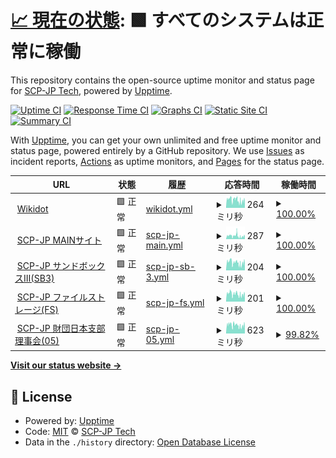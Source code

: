 # [📈 現在の状態](https://status.scp-jp.org): <!--live status--> **🟩 すべてのシステムは正常に稼働**

This repository contains the open-source uptime monitor and status page for [SCP-JP Tech](https://status.scp-jp.org), powered by [Upptime](https://github.com/upptime/upptime).

[![Uptime CI](https://github.com/SCP-JP/wikdotupptime/workflows/Uptime%20CI/badge.svg)](https://github.com/SCP-JP/wikdotupptime/actions?query=workflow%3A%22Uptime+CI%22)
[![Response Time CI](https://github.com/SCP-JP/wikdotupptime/workflows/Response%20Time%20CI/badge.svg)](https://github.com/SCP-JP/wikdotupptime/actions?query=workflow%3A%22Response+Time+CI%22)
[![Graphs CI](https://github.com/SCP-JP/wikdotupptime/workflows/Graphs%20CI/badge.svg)](https://github.com/SCP-JP/wikdotupptime/actions?query=workflow%3A%22Graphs+CI%22)
[![Static Site CI](https://github.com/SCP-JP/wikdotupptime/workflows/Static%20Site%20CI/badge.svg)](https://github.com/SCP-JP/wikdotupptime/actions?query=workflow%3A%22Static+Site+CI%22)
[![Summary CI](https://github.com/SCP-JP/wikdotupptime/workflows/Summary%20CI/badge.svg)](https://github.com/SCP-JP/wikdotupptime/actions?query=workflow%3A%22Summary+CI%22)

With [Upptime](https://upptime.js.org), you can get your own unlimited and free uptime monitor and status page, powered entirely by a GitHub repository. We use [Issues](https://github.com/SCP-JP/wikdotupptime/issues) as incident reports, [Actions](https://github.com/SCP-JP/wikdotupptime/actions) as uptime monitors, and [Pages](https://status.scp-jp.org) for the status page.

<!--start: status pages-->
<!-- This summary is generated by Upptime (https://github.com/upptime/upptime) -->
<!-- Do not edit this manually, your changes will be overwritten -->
<!-- prettier-ignore -->
| URL | 状態 | 履歴 | 応答時間 | 稼働時間 |
| --- | ------ | ------- | ------------- | ------ |
| <img alt="" src="https://www.wikidot.com/local--favicon/favicon.gif" height="13"> [Wikidot](https://www.wikidot.com/) | 🟩 正常 | [wikidot.yml](https://github.com/SCP-JP/wikdotupptime/commits/HEAD/history/wikidot.yml) | <details><summary><img alt="応答時間グラフ" src="./graphs/wikidot/response-time-week.png" height="20"> 264ミリ秒</summary><br><a href="https://status.scp-jp.org/history/wikidot"><img alt="応答時間 263" src="https://img.shields.io/endpoint?url=https%3A%2F%2Fraw.githubusercontent.com%2FSCP-JP%2Fwikdotupptime%2FHEAD%2Fapi%2Fwikidot%2Fresponse-time.json"></a><br><a href="https://status.scp-jp.org/history/wikidot"><img alt="24時間 応答時間 236" src="https://img.shields.io/endpoint?url=https%3A%2F%2Fraw.githubusercontent.com%2FSCP-JP%2Fwikdotupptime%2FHEAD%2Fapi%2Fwikidot%2Fresponse-time-day.json"></a><br><a href="https://status.scp-jp.org/history/wikidot"><img alt="7日 応答時間 264" src="https://img.shields.io/endpoint?url=https%3A%2F%2Fraw.githubusercontent.com%2FSCP-JP%2Fwikdotupptime%2FHEAD%2Fapi%2Fwikidot%2Fresponse-time-week.json"></a><br><a href="https://status.scp-jp.org/history/wikidot"><img alt="30日 応答時間 255" src="https://img.shields.io/endpoint?url=https%3A%2F%2Fraw.githubusercontent.com%2FSCP-JP%2Fwikdotupptime%2FHEAD%2Fapi%2Fwikidot%2Fresponse-time-month.json"></a><br><a href="https://status.scp-jp.org/history/wikidot"><img alt="1年 応答時間 263" src="https://img.shields.io/endpoint?url=https%3A%2F%2Fraw.githubusercontent.com%2FSCP-JP%2Fwikdotupptime%2FHEAD%2Fapi%2Fwikidot%2Fresponse-time-year.json"></a></details> | <details><summary><a href="https://status.scp-jp.org/history/wikidot">100.00%</a></summary><a href="https://status.scp-jp.org/history/wikidot"><img alt="稼働時間 99.99%" src="https://img.shields.io/endpoint?url=https%3A%2F%2Fraw.githubusercontent.com%2FSCP-JP%2Fwikdotupptime%2FHEAD%2Fapi%2Fwikidot%2Fuptime.json"></a><br><a href="https://status.scp-jp.org/history/wikidot"><img alt="24時間の稼働時間 100.00%" src="https://img.shields.io/endpoint?url=https%3A%2F%2Fraw.githubusercontent.com%2FSCP-JP%2Fwikdotupptime%2FHEAD%2Fapi%2Fwikidot%2Fuptime-day.json"></a><br><a href="https://status.scp-jp.org/history/wikidot"><img alt="7日間の稼働時間 100.00%" src="https://img.shields.io/endpoint?url=https%3A%2F%2Fraw.githubusercontent.com%2FSCP-JP%2Fwikdotupptime%2FHEAD%2Fapi%2Fwikidot%2Fuptime-week.json"></a><br><a href="https://status.scp-jp.org/history/wikidot"><img alt="30日の稼働時間 100.00%" src="https://img.shields.io/endpoint?url=https%3A%2F%2Fraw.githubusercontent.com%2FSCP-JP%2Fwikdotupptime%2FHEAD%2Fapi%2Fwikidot%2Fuptime-month.json"></a><br><a href="https://status.scp-jp.org/history/wikidot"><img alt="1年の稼働時間 99.99%" src="https://img.shields.io/endpoint?url=https%3A%2F%2Fraw.githubusercontent.com%2FSCP-JP%2Fwikdotupptime%2FHEAD%2Fapi%2Fwikidot%2Fuptime-year.json"></a></details>
| <img alt="" src="https://scp-jp.wikidot.com/local--favicon/favicon.gif" height="13"> [SCP-JP MAINサイト](http://scp-jp.wikidot.com/) | 🟩 正常 | [scp-jp-main.yml](https://github.com/SCP-JP/wikdotupptime/commits/HEAD/history/scp-jp-main.yml) | <details><summary><img alt="応答時間グラフ" src="./graphs/scp-jp-main/response-time-week.png" height="20"> 287ミリ秒</summary><br><a href="https://status.scp-jp.org/history/scp-jp-main"><img alt="応答時間 224" src="https://img.shields.io/endpoint?url=https%3A%2F%2Fraw.githubusercontent.com%2FSCP-JP%2Fwikdotupptime%2FHEAD%2Fapi%2Fscp-jp-main%2Fresponse-time.json"></a><br><a href="https://status.scp-jp.org/history/scp-jp-main"><img alt="24時間 応答時間 261" src="https://img.shields.io/endpoint?url=https%3A%2F%2Fraw.githubusercontent.com%2FSCP-JP%2Fwikdotupptime%2FHEAD%2Fapi%2Fscp-jp-main%2Fresponse-time-day.json"></a><br><a href="https://status.scp-jp.org/history/scp-jp-main"><img alt="7日 応答時間 287" src="https://img.shields.io/endpoint?url=https%3A%2F%2Fraw.githubusercontent.com%2FSCP-JP%2Fwikdotupptime%2FHEAD%2Fapi%2Fscp-jp-main%2Fresponse-time-week.json"></a><br><a href="https://status.scp-jp.org/history/scp-jp-main"><img alt="30日 応答時間 246" src="https://img.shields.io/endpoint?url=https%3A%2F%2Fraw.githubusercontent.com%2FSCP-JP%2Fwikdotupptime%2FHEAD%2Fapi%2Fscp-jp-main%2Fresponse-time-month.json"></a><br><a href="https://status.scp-jp.org/history/scp-jp-main"><img alt="1年 応答時間 224" src="https://img.shields.io/endpoint?url=https%3A%2F%2Fraw.githubusercontent.com%2FSCP-JP%2Fwikdotupptime%2FHEAD%2Fapi%2Fscp-jp-main%2Fresponse-time-year.json"></a></details> | <details><summary><a href="https://status.scp-jp.org/history/scp-jp-main">100.00%</a></summary><a href="https://status.scp-jp.org/history/scp-jp-main"><img alt="稼働時間 99.98%" src="https://img.shields.io/endpoint?url=https%3A%2F%2Fraw.githubusercontent.com%2FSCP-JP%2Fwikdotupptime%2FHEAD%2Fapi%2Fscp-jp-main%2Fuptime.json"></a><br><a href="https://status.scp-jp.org/history/scp-jp-main"><img alt="24時間の稼働時間 100.00%" src="https://img.shields.io/endpoint?url=https%3A%2F%2Fraw.githubusercontent.com%2FSCP-JP%2Fwikdotupptime%2FHEAD%2Fapi%2Fscp-jp-main%2Fuptime-day.json"></a><br><a href="https://status.scp-jp.org/history/scp-jp-main"><img alt="7日間の稼働時間 100.00%" src="https://img.shields.io/endpoint?url=https%3A%2F%2Fraw.githubusercontent.com%2FSCP-JP%2Fwikdotupptime%2FHEAD%2Fapi%2Fscp-jp-main%2Fuptime-week.json"></a><br><a href="https://status.scp-jp.org/history/scp-jp-main"><img alt="30日の稼働時間 100.00%" src="https://img.shields.io/endpoint?url=https%3A%2F%2Fraw.githubusercontent.com%2FSCP-JP%2Fwikdotupptime%2FHEAD%2Fapi%2Fscp-jp-main%2Fuptime-month.json"></a><br><a href="https://status.scp-jp.org/history/scp-jp-main"><img alt="1年の稼働時間 99.98%" src="https://img.shields.io/endpoint?url=https%3A%2F%2Fraw.githubusercontent.com%2FSCP-JP%2Fwikdotupptime%2FHEAD%2Fapi%2Fscp-jp-main%2Fuptime-year.json"></a></details>
| <img alt="" src="https://scp-jp-sandbox3.wikidot.com/local--favicon/favicon.gif" height="13"> [SCP-JP サンドボックスⅢ(SB3)](http://scp-jp-sandbox3.wikidot.com/) | 🟩 正常 | [scp-jp-sb-3.yml](https://github.com/SCP-JP/wikdotupptime/commits/HEAD/history/scp-jp-sb-3.yml) | <details><summary><img alt="応答時間グラフ" src="./graphs/scp-jp-sb-3/response-time-week.png" height="20"> 204ミリ秒</summary><br><a href="https://status.scp-jp.org/history/scp-jp-sb-3"><img alt="応答時間 194" src="https://img.shields.io/endpoint?url=https%3A%2F%2Fraw.githubusercontent.com%2FSCP-JP%2Fwikdotupptime%2FHEAD%2Fapi%2Fscp-jp-sb-3%2Fresponse-time.json"></a><br><a href="https://status.scp-jp.org/history/scp-jp-sb-3"><img alt="24時間 応答時間 198" src="https://img.shields.io/endpoint?url=https%3A%2F%2Fraw.githubusercontent.com%2FSCP-JP%2Fwikdotupptime%2FHEAD%2Fapi%2Fscp-jp-sb-3%2Fresponse-time-day.json"></a><br><a href="https://status.scp-jp.org/history/scp-jp-sb-3"><img alt="7日 応答時間 204" src="https://img.shields.io/endpoint?url=https%3A%2F%2Fraw.githubusercontent.com%2FSCP-JP%2Fwikdotupptime%2FHEAD%2Fapi%2Fscp-jp-sb-3%2Fresponse-time-week.json"></a><br><a href="https://status.scp-jp.org/history/scp-jp-sb-3"><img alt="30日 応答時間 190" src="https://img.shields.io/endpoint?url=https%3A%2F%2Fraw.githubusercontent.com%2FSCP-JP%2Fwikdotupptime%2FHEAD%2Fapi%2Fscp-jp-sb-3%2Fresponse-time-month.json"></a><br><a href="https://status.scp-jp.org/history/scp-jp-sb-3"><img alt="1年 応答時間 194" src="https://img.shields.io/endpoint?url=https%3A%2F%2Fraw.githubusercontent.com%2FSCP-JP%2Fwikdotupptime%2FHEAD%2Fapi%2Fscp-jp-sb-3%2Fresponse-time-year.json"></a></details> | <details><summary><a href="https://status.scp-jp.org/history/scp-jp-sb-3">100.00%</a></summary><a href="https://status.scp-jp.org/history/scp-jp-sb-3"><img alt="稼働時間 99.99%" src="https://img.shields.io/endpoint?url=https%3A%2F%2Fraw.githubusercontent.com%2FSCP-JP%2Fwikdotupptime%2FHEAD%2Fapi%2Fscp-jp-sb-3%2Fuptime.json"></a><br><a href="https://status.scp-jp.org/history/scp-jp-sb-3"><img alt="24時間の稼働時間 100.00%" src="https://img.shields.io/endpoint?url=https%3A%2F%2Fraw.githubusercontent.com%2FSCP-JP%2Fwikdotupptime%2FHEAD%2Fapi%2Fscp-jp-sb-3%2Fuptime-day.json"></a><br><a href="https://status.scp-jp.org/history/scp-jp-sb-3"><img alt="7日間の稼働時間 100.00%" src="https://img.shields.io/endpoint?url=https%3A%2F%2Fraw.githubusercontent.com%2FSCP-JP%2Fwikdotupptime%2FHEAD%2Fapi%2Fscp-jp-sb-3%2Fuptime-week.json"></a><br><a href="https://status.scp-jp.org/history/scp-jp-sb-3"><img alt="30日の稼働時間 100.00%" src="https://img.shields.io/endpoint?url=https%3A%2F%2Fraw.githubusercontent.com%2FSCP-JP%2Fwikdotupptime%2FHEAD%2Fapi%2Fscp-jp-sb-3%2Fuptime-month.json"></a><br><a href="https://status.scp-jp.org/history/scp-jp-sb-3"><img alt="1年の稼働時間 99.99%" src="https://img.shields.io/endpoint?url=https%3A%2F%2Fraw.githubusercontent.com%2FSCP-JP%2Fwikdotupptime%2FHEAD%2Fapi%2Fscp-jp-sb-3%2Fuptime-year.json"></a></details>
| <img alt="" src="https://scp-jp-storage.wikidot.com/local--favicon/favicon.gif" height="13"> [SCP-JP ファイルストレージ(FS)](http://scp-jp-storage.wikidot.com/) | 🟩 正常 | [scp-jp-fs.yml](https://github.com/SCP-JP/wikdotupptime/commits/HEAD/history/scp-jp-fs.yml) | <details><summary><img alt="応答時間グラフ" src="./graphs/scp-jp-fs/response-time-week.png" height="20"> 201ミリ秒</summary><br><a href="https://status.scp-jp.org/history/scp-jp-fs"><img alt="応答時間 207" src="https://img.shields.io/endpoint?url=https%3A%2F%2Fraw.githubusercontent.com%2FSCP-JP%2Fwikdotupptime%2FHEAD%2Fapi%2Fscp-jp-fs%2Fresponse-time.json"></a><br><a href="https://status.scp-jp.org/history/scp-jp-fs"><img alt="24時間 応答時間 198" src="https://img.shields.io/endpoint?url=https%3A%2F%2Fraw.githubusercontent.com%2FSCP-JP%2Fwikdotupptime%2FHEAD%2Fapi%2Fscp-jp-fs%2Fresponse-time-day.json"></a><br><a href="https://status.scp-jp.org/history/scp-jp-fs"><img alt="7日 応答時間 201" src="https://img.shields.io/endpoint?url=https%3A%2F%2Fraw.githubusercontent.com%2FSCP-JP%2Fwikdotupptime%2FHEAD%2Fapi%2Fscp-jp-fs%2Fresponse-time-week.json"></a><br><a href="https://status.scp-jp.org/history/scp-jp-fs"><img alt="30日 応答時間 190" src="https://img.shields.io/endpoint?url=https%3A%2F%2Fraw.githubusercontent.com%2FSCP-JP%2Fwikdotupptime%2FHEAD%2Fapi%2Fscp-jp-fs%2Fresponse-time-month.json"></a><br><a href="https://status.scp-jp.org/history/scp-jp-fs"><img alt="1年 応答時間 207" src="https://img.shields.io/endpoint?url=https%3A%2F%2Fraw.githubusercontent.com%2FSCP-JP%2Fwikdotupptime%2FHEAD%2Fapi%2Fscp-jp-fs%2Fresponse-time-year.json"></a></details> | <details><summary><a href="https://status.scp-jp.org/history/scp-jp-fs">100.00%</a></summary><a href="https://status.scp-jp.org/history/scp-jp-fs"><img alt="稼働時間 99.98%" src="https://img.shields.io/endpoint?url=https%3A%2F%2Fraw.githubusercontent.com%2FSCP-JP%2Fwikdotupptime%2FHEAD%2Fapi%2Fscp-jp-fs%2Fuptime.json"></a><br><a href="https://status.scp-jp.org/history/scp-jp-fs"><img alt="24時間の稼働時間 100.00%" src="https://img.shields.io/endpoint?url=https%3A%2F%2Fraw.githubusercontent.com%2FSCP-JP%2Fwikdotupptime%2FHEAD%2Fapi%2Fscp-jp-fs%2Fuptime-day.json"></a><br><a href="https://status.scp-jp.org/history/scp-jp-fs"><img alt="7日間の稼働時間 100.00%" src="https://img.shields.io/endpoint?url=https%3A%2F%2Fraw.githubusercontent.com%2FSCP-JP%2Fwikdotupptime%2FHEAD%2Fapi%2Fscp-jp-fs%2Fuptime-week.json"></a><br><a href="https://status.scp-jp.org/history/scp-jp-fs"><img alt="30日の稼働時間 100.00%" src="https://img.shields.io/endpoint?url=https%3A%2F%2Fraw.githubusercontent.com%2FSCP-JP%2Fwikdotupptime%2FHEAD%2Fapi%2Fscp-jp-fs%2Fuptime-month.json"></a><br><a href="https://status.scp-jp.org/history/scp-jp-fs"><img alt="1年の稼働時間 99.98%" src="https://img.shields.io/endpoint?url=https%3A%2F%2Fraw.githubusercontent.com%2FSCP-JP%2Fwikdotupptime%2FHEAD%2Fapi%2Fscp-jp-fs%2Fuptime-year.json"></a></details>
| <img alt="" src="https://05command-ja.wikidot.com/local--favicon/favicon.gif" height="13"> [SCP-JP 財団日本支部理事会(05)](http://05command-ja.wikidot.com/) | 🟩 正常 | [scp-jp-05.yml](https://github.com/SCP-JP/wikdotupptime/commits/HEAD/history/scp-jp-05.yml) | <details><summary><img alt="応答時間グラフ" src="./graphs/scp-jp-05/response-time-week.png" height="20"> 623ミリ秒</summary><br><a href="https://status.scp-jp.org/history/scp-jp-05"><img alt="応答時間 362" src="https://img.shields.io/endpoint?url=https%3A%2F%2Fraw.githubusercontent.com%2FSCP-JP%2Fwikdotupptime%2FHEAD%2Fapi%2Fscp-jp-05%2Fresponse-time.json"></a><br><a href="https://status.scp-jp.org/history/scp-jp-05"><img alt="24時間 応答時間 1593" src="https://img.shields.io/endpoint?url=https%3A%2F%2Fraw.githubusercontent.com%2FSCP-JP%2Fwikdotupptime%2FHEAD%2Fapi%2Fscp-jp-05%2Fresponse-time-day.json"></a><br><a href="https://status.scp-jp.org/history/scp-jp-05"><img alt="7日 応答時間 623" src="https://img.shields.io/endpoint?url=https%3A%2F%2Fraw.githubusercontent.com%2FSCP-JP%2Fwikdotupptime%2FHEAD%2Fapi%2Fscp-jp-05%2Fresponse-time-week.json"></a><br><a href="https://status.scp-jp.org/history/scp-jp-05"><img alt="30日 応答時間 454" src="https://img.shields.io/endpoint?url=https%3A%2F%2Fraw.githubusercontent.com%2FSCP-JP%2Fwikdotupptime%2FHEAD%2Fapi%2Fscp-jp-05%2Fresponse-time-month.json"></a><br><a href="https://status.scp-jp.org/history/scp-jp-05"><img alt="1年 応答時間 362" src="https://img.shields.io/endpoint?url=https%3A%2F%2Fraw.githubusercontent.com%2FSCP-JP%2Fwikdotupptime%2FHEAD%2Fapi%2Fscp-jp-05%2Fresponse-time-year.json"></a></details> | <details><summary><a href="https://status.scp-jp.org/history/scp-jp-05">99.82%</a></summary><a href="https://status.scp-jp.org/history/scp-jp-05"><img alt="稼働時間 99.99%" src="https://img.shields.io/endpoint?url=https%3A%2F%2Fraw.githubusercontent.com%2FSCP-JP%2Fwikdotupptime%2FHEAD%2Fapi%2Fscp-jp-05%2Fuptime.json"></a><br><a href="https://status.scp-jp.org/history/scp-jp-05"><img alt="24時間の稼働時間 98.76%" src="https://img.shields.io/endpoint?url=https%3A%2F%2Fraw.githubusercontent.com%2FSCP-JP%2Fwikdotupptime%2FHEAD%2Fapi%2Fscp-jp-05%2Fuptime-day.json"></a><br><a href="https://status.scp-jp.org/history/scp-jp-05"><img alt="7日間の稼働時間 99.82%" src="https://img.shields.io/endpoint?url=https%3A%2F%2Fraw.githubusercontent.com%2FSCP-JP%2Fwikdotupptime%2FHEAD%2Fapi%2Fscp-jp-05%2Fuptime-week.json"></a><br><a href="https://status.scp-jp.org/history/scp-jp-05"><img alt="30日の稼働時間 99.96%" src="https://img.shields.io/endpoint?url=https%3A%2F%2Fraw.githubusercontent.com%2FSCP-JP%2Fwikdotupptime%2FHEAD%2Fapi%2Fscp-jp-05%2Fuptime-month.json"></a><br><a href="https://status.scp-jp.org/history/scp-jp-05"><img alt="1年の稼働時間 99.99%" src="https://img.shields.io/endpoint?url=https%3A%2F%2Fraw.githubusercontent.com%2FSCP-JP%2Fwikdotupptime%2FHEAD%2Fapi%2Fscp-jp-05%2Fuptime-year.json"></a></details>

<!--end: status pages-->

[**Visit our status website →**](https://status.scp-jp.org)

## 📄 License

- Powered by: [Upptime](https://github.com/upptime/upptime)
- Code: [MIT](./LICENSE) © [SCP-JP Tech](https://status.scp-jp.org)
- Data in the `./history` directory: [Open Database License](https://opendatacommons.org/licenses/odbl/1-0/)
